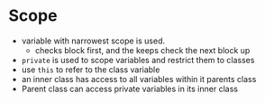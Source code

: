 # Scope

* variable with narrowest scope is used.
    * checks block first, and the keeps check the next block up
* `private` is used to scope variables and restrict them to classes
* use `this` to refer to the class variable
* an inner class has access to all variables within it parents class
* Parent class can access private variables in its inner class
